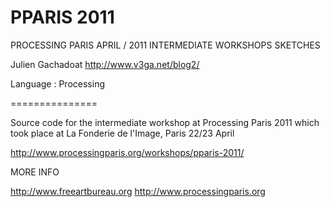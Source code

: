 PPARIS 2011 
===============
PROCESSING PARIS APRIL / 2011
INTERMEDIATE WORKSHOPS SKETCHES

Julien Gachadoat
http://www.v3ga.net/blog2/

Language : Processing 

===============

Source code for the intermediate workshop at Processing Paris 2011
which took place at La Fonderie de l'Image, Paris 22/23 April

http://www.processingparis.org/workshops/pparis-2011/

MORE INFO

http://www.freeartbureau.org
http://www.processingparis.org



